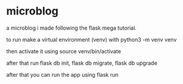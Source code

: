 # microblog
a microblog i made following the flask mega tutorial.

to run make a virtual environment (venv) with python3 -m venv venv 

then activate it using source venv/bin/activate

after that run flask db init, flask db migrate, flask db upgrade

after that you can run the app using flask run